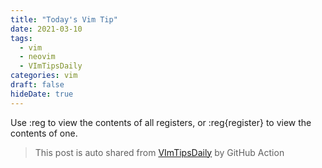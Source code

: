 ```yaml
---
title: "Today's Vim Tip"
date: 2021-03-10
tags:
  - vim
  - neovim
  - VImTipsDaily
categories: vim
draft: false
hideDate: true
---
```


Use :reg to view the contents of all registers, or :reg{register} to view the contents of one.

> This post is auto shared from [VImTipsDaily](https://twitter.com/VImTipsDaily) by GitHub Action
